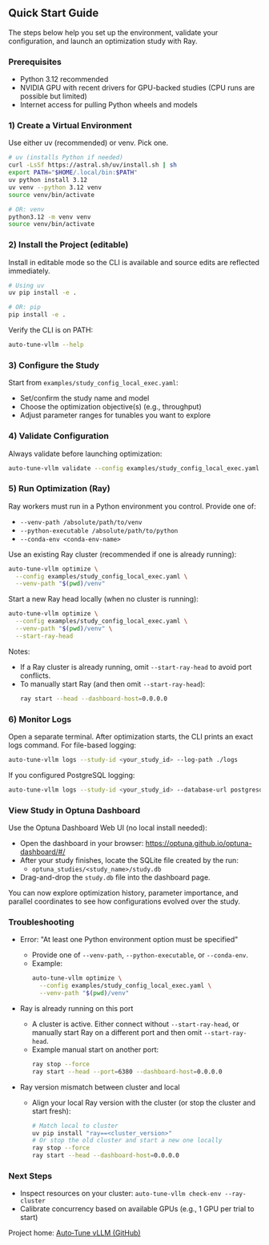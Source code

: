 ## Quick Start Guide

The steps below help you set up the environment, validate your configuration, and launch an optimization study with Ray.

### Prerequisites

- Python 3.12 recommended
- NVIDIA GPU with recent drivers for GPU-backed studies (CPU runs are possible but limited)
- Internet access for pulling Python wheels and models

### 1) Create a Virtual Environment

Use either uv (recommended) or venv. Pick one.

```bash
# uv (installs Python if needed)
curl -LsSf https://astral.sh/uv/install.sh | sh
export PATH="$HOME/.local/bin:$PATH"
uv python install 3.12
uv venv --python 3.12 venv
source venv/bin/activate

# OR: venv
python3.12 -m venv venv
source venv/bin/activate
```

### 2) Install the Project (editable)

Install in editable mode so the CLI is available and source edits are reflected immediately.

```bash
# Using uv
uv pip install -e .

# OR: pip
pip install -e .
```

Verify the CLI is on PATH:

```bash
auto-tune-vllm --help
```

### 3) Configure the Study

Start from `examples/study_config_local_exec.yaml`:
- Set/confirm the study name and model
- Choose the optimization objective(s) (e.g., throughput)
- Adjust parameter ranges for tunables you want to explore

### 4) Validate Configuration

Always validate before launching optimization:

```bash
auto-tune-vllm validate --config examples/study_config_local_exec.yaml
```

### 5) Run Optimization (Ray)

Ray workers must run in a Python environment you control. Provide one of:
- `--venv-path /absolute/path/to/venv`
- `--python-executable /absolute/path/to/python`
- `--conda-env <conda-env-name>`

Use an existing Ray cluster (recommended if one is already running):

```bash
auto-tune-vllm optimize \
  --config examples/study_config_local_exec.yaml \
  --venv-path "$(pwd)/venv"
```

Start a new Ray head locally (when no cluster is running):

```bash
auto-tune-vllm optimize \
  --config examples/study_config_local_exec.yaml \
  --venv-path "$(pwd)/venv" \
  --start-ray-head
```

Notes:
- If a Ray cluster is already running, omit `--start-ray-head` to avoid port conflicts.
- To manually start Ray (and then omit `--start-ray-head`):
  ```bash
  ray start --head --dashboard-host=0.0.0.0
  ```

### 6) Monitor Logs

Open a separate terminal. After optimization starts, the CLI prints an exact logs command. For file-based logging:

```bash
auto-tune-vllm logs --study-id <your_study_id> --log-path ./logs
```

If you configured PostgreSQL logging:

```bash
auto-tune-vllm logs --study-id <your_study_id> --database-url postgresql://user:pass@host:5432/db
```

### View Study in Optuna Dashboard

Use the Optuna Dashboard Web UI (no local install needed):

- Open the dashboard in your browser: https://optuna.github.io/optuna-dashboard/#/
- After your study finishes, locate the SQLite file created by the run:
  - `optuna_studies/<study_name>/study.db`
- Drag-and-drop the `study.db` file into the dashboard page.

You can now explore optimization history, parameter importance, and parallel coordinates to see how configurations evolved over the study.

### Troubleshooting

- Error: "At least one Python environment option must be specified"
  - Provide one of `--venv-path`, `--python-executable`, or `--conda-env`.
  - Example:
    ```bash
    auto-tune-vllm optimize \
      --config examples/study_config_local_exec.yaml \
      --venv-path "$(pwd)/venv"
    ```

- Ray is already running on this port
  - A cluster is active. Either connect without `--start-ray-head`, or manually start Ray on a different port and then omit `--start-ray-head`.
  - Example manual start on another port:
    ```bash
    ray stop --force
    ray start --head --port=6380 --dashboard-host=0.0.0.0
    ```

- Ray version mismatch between cluster and local
  - Align your local Ray version with the cluster (or stop the cluster and start fresh):
    ```bash
    # Match local to cluster
    uv pip install "ray==<cluster_version>"
    # Or stop the old cluster and start a new one locally
    ray stop --force
    ray start --head --dashboard-host=0.0.0.0
    ```

### Next Steps

- Inspect resources on your cluster: `auto-tune-vllm check-env --ray-cluster`
- Calibrate concurrency based on available GPUs (e.g., 1 GPU per trial to start)

Project home: [Auto‑Tune vLLM (GitHub)](https://github.com/openshift-psap/auto-tuning-vllm/tree/main)
